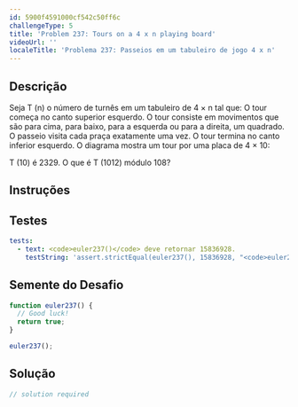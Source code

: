 ```yaml
---
id: 5900f4591000cf542c50ff6c
challengeType: 5
title: 'Problem 237: Tours on a 4 x n playing board'
videoUrl: ''
localeTitle: 'Problema 237: Passeios em um tabuleiro de jogo 4 x n'
---
```


## Descrição
<section id="description"> Seja T (n) o número de turnês em um tabuleiro de 4 × n tal que: O tour começa no canto superior esquerdo. O tour consiste em movimentos que são para cima, para baixo, para a esquerda ou para a direita, um quadrado. O passeio visita cada praça exatamente uma vez. O tour termina no canto inferior esquerdo. O diagrama mostra um tour por uma placa de 4 × 10: <p> T (10) é 2329. O que é T (1012) módulo 108? </p></section>

## Instruções
<section id="instructions">
</section>

## Testes
<section id='tests'>

```yml
tests:
  - text: <code>euler237()</code> deve retornar 15836928.
    testString: 'assert.strictEqual(euler237(), 15836928, "<code>euler237()</code> should return 15836928.");'

```

</section>

## Semente do Desafio
<section id='challengeSeed'>

<div id='js-seed'>

```js
function euler237() {
  // Good luck!
  return true;
}

euler237();

```

</div>



</section>

## Solução
<section id='solution'>

```js
// solution required
```
</section>
